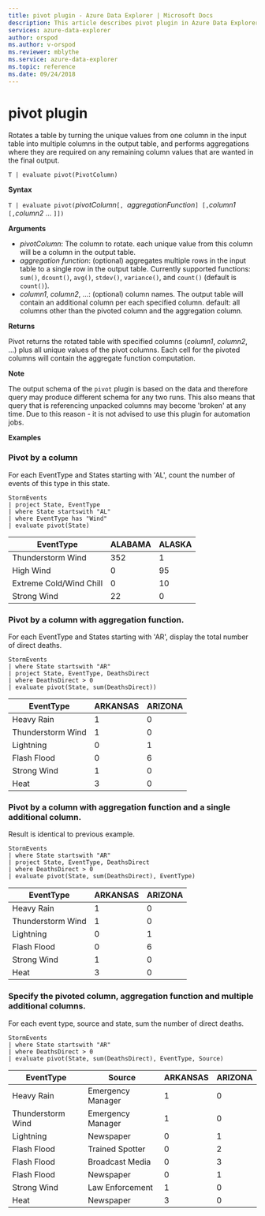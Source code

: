 ```yaml
---
title: pivot plugin - Azure Data Explorer | Microsoft Docs
description: This article describes pivot plugin in Azure Data Explorer.
services: azure-data-explorer
author: orspod
ms.author: v-orspod
ms.reviewer: mblythe
ms.service: azure-data-explorer
ms.topic: reference
ms.date: 09/24/2018
---
```

# pivot plugin

Rotates a table by turning the unique values from one column in the input table into multiple columns
in the output table, and performs aggregations where they are required on any remaining column values 
that are wanted in the final output.

```kusto
T | evaluate pivot(PivotColumn)
```

**Syntax**

`T | evaluate pivot(`*pivotColumn*`[, `*aggregationFunction*`] [,`*column1* `[,`*column2* ... `]])`

**Arguments**

* *pivotColumn*: The column to rotate. each unique value from this column will be a column in the output table.
* *aggregation function*: (optional) aggregates multiple rows in the input table to a single row in the output table. Currently supported functions: `sum()`, `dcount()`, `avg()`, `stdev()`, `variance()`, and `count()` (default is `count()`).
* *column1*, *column2*, ...: (optional) column names. The output table will contain an additional column per each specified column. default: all columns other than the pivoted column and the aggregation column.

**Returns**

Pivot returns the rotated table with specified columns (*column1*, *column2*, ...) plus all unique values of the pivot columns. Each cell for the pivoted columns will contain the aggregate function computation.

**Note**

The output schema of the `pivot` plugin is based on the data and therefore query may produce different schema for any two runs. This also means that query that is referencing unpacked columns may become 'broken' at any time. Due to this reason - it is not advised to use this plugin for automation jobs.

**Examples**

### Pivot by a column

For each EventType and States starting with 'AL', count the number of events of this type in this state.

```kusto
StormEvents
| project State, EventType 
| where State startswith "AL" 
| where EventType has "Wind" 
| evaluate pivot(State)
```

|EventType|ALABAMA|ALASKA|
|---|---|---|
|Thunderstorm Wind|352|1|
|High Wind|0|95|
|Extreme Cold/Wind Chill|0|10|
|Strong Wind|22|0|


### Pivot by a column with aggregation function.

For each EventType and States starting with 'AR', display the total number of direct deaths.

```kusto
StormEvents 
| where State startswith "AR" 
| project State, EventType, DeathsDirect 
| where DeathsDirect > 0
| evaluate pivot(State, sum(DeathsDirect))
```

|EventType|ARKANSAS|ARIZONA|
|---|---|---|
|Heavy Rain|1|0|
|Thunderstorm Wind|1|0|
|Lightning|0|1|
|Flash Flood|0|6|
|Strong Wind|1|0|
|Heat|3|0|


### Pivot by a column with aggregation function and a single additional column.

Result is identical to previous example.

```kusto
StormEvents 
| where State startswith "AR" 
| project State, EventType, DeathsDirect 
| where DeathsDirect > 0
| evaluate pivot(State, sum(DeathsDirect), EventType)
```

|EventType|ARKANSAS|ARIZONA|
|---|---|---|
|Heavy Rain|1|0|
|Thunderstorm Wind|1|0|
|Lightning|0|1|
|Flash Flood|0|6|
|Strong Wind|1|0|
|Heat|3|0|


### Specify the pivoted column, aggregation function and multiple additional columns.

For each event type, source and state, sum the number of direct deaths.

```kusto
StormEvents 
| where State startswith "AR" 
| where DeathsDirect > 0
| evaluate pivot(State, sum(DeathsDirect), EventType, Source)
```

|EventType|Source|ARKANSAS|ARIZONA|
|---|---|---|---|
|Heavy Rain|Emergency Manager|1|0|
|Thunderstorm Wind|Emergency Manager|1|0|
|Lightning|Newspaper|0|1|
|Flash Flood|Trained Spotter|0|2|
|Flash Flood|Broadcast Media|0|3|
|Flash Flood|Newspaper|0|1|
|Strong Wind|Law Enforcement|1|0|
|Heat|Newspaper|3|0|